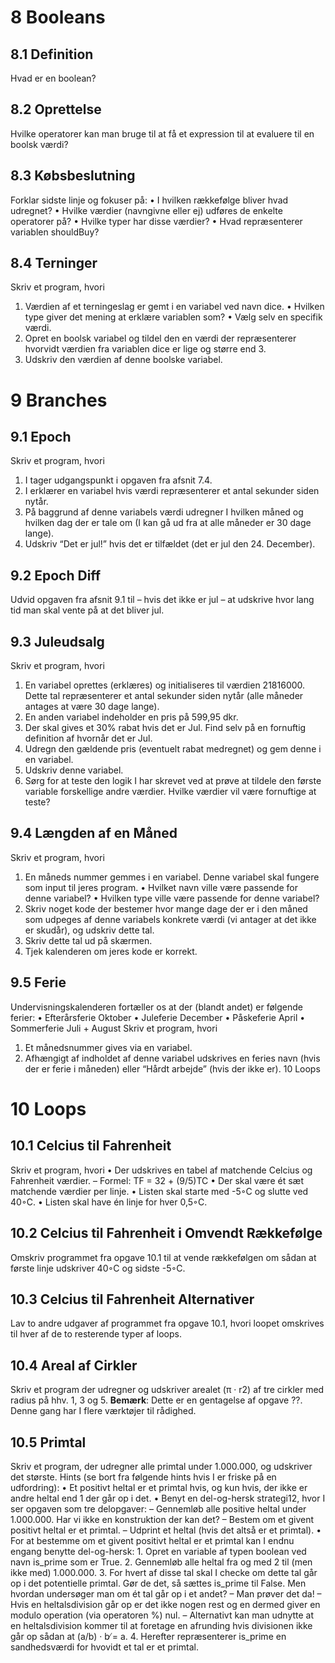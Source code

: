 # 8 Booleans

## 8.1 Definition
Hvad er en boolean?
## 8.2 Oprettelse
Hvilke operatorer kan man bruge til at få et expression til at evaluere til en boolsk værdi?
## 8.3 Købsbeslutning
Forklar sidste linje og fokuser på:
	• I hvilken rækkefølge bliver hvad udregnet?
	• Hvilke værdier (navngivne eller ej) udføres de enkelte operatorer på?
	• Hvilke typer har disse værdier?
	• Hvad repræsenterer variablen shouldBuy?
## 8.4 Terninger
Skriv et program, hvori
1. Værdien af et terningeslag er gemt i en variabel ved navn dice.
	• Hvilken type giver det mening at erklære variablen som?
	• Vælg selv en specifik værdi.
2. Opret en boolsk variabel og tildel den en værdi der repræsenterer hvorvidt værdien fra variablen dice er lige og større end 3.
3. Udskriv den værdien af denne boolske variabel.

# 9 Branches

## 9.1 Epoch 
Skriv et program, hvori
1. I tager udgangspunkt i opgaven fra afsnit 7.4.
2. I erklærer en variabel hvis værdi repræsenterer et antal sekunder siden nytår.
3. På baggrund af denne variabels værdi udregner I hvilken måned og hvilken dag der er tale om (I kan gå ud fra at alle måneder er 30 dage lange).
4. Udskriv “Det er jul!” hvis det er tilfældet (det er jul den 24. December).
## 9.2 Epoch Diff
Udvid opgaven fra afsnit 9.1 til – hvis det ikke er jul – at udskrive hvor lang tid man skal vente på at det bliver jul.
## 9.3 Juleudsalg
Skriv et program, hvori
1. En variabel oprettes (erklæres) og initialiseres til værdien 21816000. Dette tal repræsenterer et antal sekunder siden nytår (alle måneder antages at være 30 dage lange).
2. En anden variabel indeholder en pris på 599,95 dkr.
3. Der skal gives et 30% rabat hvis det er Jul. Find selv på en fornuftig definition af hvornår det er Jul.
4. Udregn den gældende pris (eventuelt rabat medregnet) og gem denne i en variabel.
5. Udskriv denne variabel.
6. Sørg for at teste den logik I har skrevet ved at prøve at tildele den første variable forskellige andre værdier. Hvilke værdier vil være fornuftige at teste?
## 9.4 Længden af en Måned
Skriv et program, hvori
1. En måneds nummer gemmes i en variabel. Denne variabel skal fungere som input til jeres program.
	• Hvilket navn ville være passende for denne variabel?
	• Hvilken type ville være passende for denne variabel?
2. Skriv noget kode der bestemer hvor mange dage der er i den måned som udpeges af denne variabels konkrete værdi (vi antager at det ikke er skudår), og udskriv dette tal.
3. Skriv dette tal ud på skærmen.
4. Tjek kalenderen om jeres kode er korrekt.
## 9.5 Ferie
Undervisningskalenderen fortæller os at der (blandt andet) er følgende ferier:
	• Efterårsferie Oktober
	• Juleferie December
	• Påskeferie April
	• Sommerferie Juli + August
Skriv et program, hvori
1. Et månedsnummer gives via en variabel.
2. Afhængigt af indholdet af denne variabel udskrives en feries navn (hvis der er ferie i måneden) eller “Hårdt arbejde” (hvis der ikke er). 10 Loops

# 10 Loops

## 10.1 Celcius til Fahrenheit 
Skriv et program, hvori
	• Der udskrives en tabel af matchende Celcius og Fahrenheit værdier.
		– Formel: TF = 32 + (9/5)TC
	• Der skal være ét sæt matchende værdier per linje.
	• Listen skal starte med -5◦C og slutte ved 40◦C.
	• Listen skal have én linje for hver 0,5◦C.
## 10.2 Celcius til Fahrenheit i Omvendt Rækkefølge
Omskriv programmet fra opgave 10.1 til at vende rækkefølgen om sådan at første linje udskriver 40◦C og sidste -5◦C.
## 10.3 Celcius til Fahrenheit Alternativer
Lav to andre udgaver af programmet fra opgave 10.1, hvori loopet omskrives til hver af de to resterende typer af loops.
## 10.4 Areal af Cirkler
Skriv et program der udregner og udskriver arealet (π · r2) af tre cirkler med radius på hhv. 1, 3 og 5.
**Bemærk**: Dette er en gentagelse af opgave ??. Denne gang har I flere værktøjer til rådighed.
## 10.5 Primtal 
Skriv et program, der udregner alle primtal under 1.000.000, og udskriver det største.
Hints (se bort fra følgende hints hvis I er friske på en udfordring):
	• Et positivt heltal er et primtal hvis, og kun hvis, der ikke er andre heltal end 1 der går op i det.
	• Benyt en del-og-hersk strategi12, hvor I ser opgaven som tre delopgaver:
		– Gennemløb alle positive heltal under 1.000.000. Har vi ikke en konstruktion der kan det?
		– Bestem om et givent positivt heltal er et primtal.
		– Udprint et heltal (hvis det altså er et primtal).
	• For at bestemme om et givent positivt heltal er et primtal kan I endnu engang benytte del-og-hersk:
		1. Opret en variable af typen boolean ved navn is_prime som er True.
		2. Gennemløb alle heltal fra og med 2 til (men ikke med) 1.000.000.
		3. For hvert af disse tal skal I checke om dette tal går op i det potentielle primtal. Gør de det, så sættes is_prime til False. Men hvordan undersøger man om ét tal går op i et andet?
			– Man prøver det da!
			– Hvis en heltalsdivision går op er det ikke nogen rest og en dermed giver en modulo operation (via operatoren %) nul.
			– Alternativt kan man udnytte at en heltalsdivision kommer til at foretage en afrunding hvis divisionen ikke går op sådan at (a/b) · b ̸= a.
		4. Herefter repræsenterer is_prime en sandhedsværdi for hvovidt et tal er et primtal.
